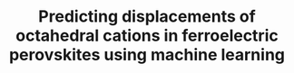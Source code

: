 ---
category: 'publication'
title: "Predicting displacements of octahedral cations in ferroelectric perovskites using machine learning"
authors: ['Balachandran, Prasanna V', 'TS', 'Theiler, James', 'Lookman, Turab']
journal: 'Acta Crystallographica Section B: Structural Science, Crystal Engineering and Materials'
year: '2017'
link: 'https://scripts.iucr.org/cgi-bin/paper?wf5138'
---